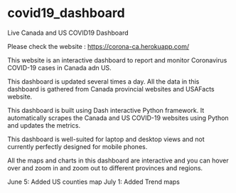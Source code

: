 # covid19_dashboard
Live Canada and US COVID19 Dashboard

Please check the website : https://corona-ca.herokuapp.com/

This website is an interactive dashboard to report and monitor Coronavirus COVID-19 cases in Canada adn US.

This dashboard is updated several times a day. All the data in this dashboard is gathered from Canada provincial websites and USAFacts website.

This dashboard is built using Dash interactive Python framework. It automatically scrapes the Canada and US COVID-19 websites using Python and updates the metrics.

This dashboard is well-suited for laptop and desktop views and not currently perfectly designed for mobile phones.

All the maps and charts in this dashboard are interactive and you can hover over and zoom in and zoom out to different provinces and regions.
    
June 5: Added US counties map
July 1: Added Trend maps
